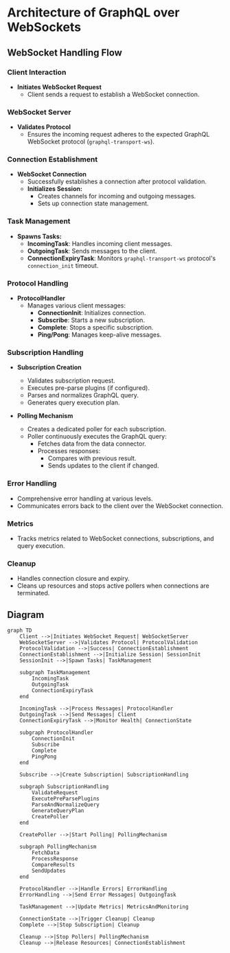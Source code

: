 # Architecture of GraphQL over WebSockets

## WebSocket Handling Flow

### Client Interaction

- **Initiates WebSocket Request**
  - Client sends a request to establish a WebSocket connection.

### WebSocket Server

- **Validates Protocol**
  - Ensures the incoming request adheres to the expected GraphQL WebSocket
    protocol (`graphql-transport-ws`).

### Connection Establishment

- **WebSocket Connection**
  - Successfully establishes a connection after protocol validation.
  - **Initializes Session:**
    - Creates channels for incoming and outgoing messages.
    - Sets up connection state management.

### Task Management

- **Spawns Tasks:**
  - **IncomingTask**: Handles incoming client messages.
  - **OutgoingTask**: Sends messages to the client.
  - **ConnectionExpiryTask**: Monitors `graphql-transport-ws` protocol's
    `connection_init` timeout.

### Protocol Handling

- **ProtocolHandler**
  - Manages various client messages:
    - **ConnectionInit**: Initializes connection.
    - **Subscribe**: Starts a new subscription.
    - **Complete**: Stops a specific subscription.
    - **Ping/Pong**: Manages keep-alive messages.

### Subscription Handling

- **Subscription Creation**
  - Validates subscription request.
  - Executes pre-parse plugins (if configured).
  - Parses and normalizes GraphQL query.
  - Generates query execution plan.

- **Polling Mechanism**
  - Creates a dedicated poller for each subscription.
  - Poller continuously executes the GraphQL query:
    - Fetches data from the data connector.
    - Processes responses:
      - Compares with previous result.
      - Sends updates to the client if changed.

### Error Handling

- Comprehensive error handling at various levels.
- Communicates errors back to the client over the WebSocket connection.

### Metrics

- Tracks metrics related to WebSocket connections, subscriptions, and query
  execution.

### Cleanup

- Handles connection closure and expiry.
- Cleans up resources and stops active pollers when connections are terminated.

## Diagram

```mermaid
graph TD
    Client -->|Initiates WebSocket Request| WebSocketServer
    WebSocketServer -->|Validates Protocol| ProtocolValidation
    ProtocolValidation -->|Success| ConnectionEstablishment
    ConnectionEstablishment -->|Initialize Session| SessionInit
    SessionInit -->|Spawn Tasks| TaskManagement

    subgraph TaskManagement
        IncomingTask
        OutgoingTask
        ConnectionExpiryTask
    end

    IncomingTask -->|Process Messages| ProtocolHandler
    OutgoingTask -->|Send Messages| Client
    ConnectionExpiryTask -->|Monitor Health| ConnectionState

    subgraph ProtocolHandler
        ConnectionInit
        Subscribe
        Complete
        PingPong
    end

    Subscribe -->|Create Subscription| SubscriptionHandling

    subgraph SubscriptionHandling
        ValidateRequest
        ExecutePreParsePlugins
        ParseAndNormalizeQuery
        GenerateQueryPlan
        CreatePoller
    end

    CreatePoller -->|Start Polling| PollingMechanism

    subgraph PollingMechanism
        FetchData
        ProcessResponse
        CompareResults
        SendUpdates
    end

    ProtocolHandler -->|Handle Errors| ErrorHandling
    ErrorHandling -->|Send Error Messages| OutgoingTask

    TaskManagement -->|Update Metrics| MetricsAndMonitoring

    ConnectionState -->|Trigger Cleanup| Cleanup
    Complete -->|Stop Subscription| Cleanup

    Cleanup -->|Stop Pollers| PollingMechanism
    Cleanup -->|Release Resources| ConnectionEstablishment
```
